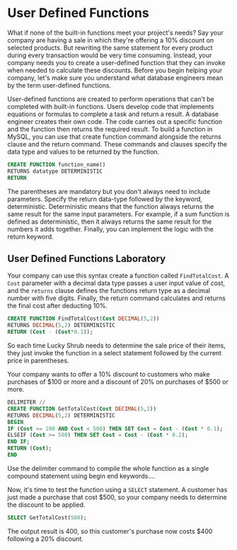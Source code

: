# User Defined Functions

What if none of the built-in functions meet your project's needs? Say your company are having a sale in which they're offering a 10% discount on selected products. But rewriting the same statement for every product during every transaction would be very time consuming. Instead, your company needs you to create a user-defined function that they can invoke when needed to calculate these discounts. Before you begin helping your company, let's make sure you understand what database engineers mean by the term user-defined functions.

User-defined functions are created to perform operations that can't be completed with built-in functions. Users develop code that implements equations or formulas to complete a task and return a result. A database engineer creates their own code. The code carries out a specific function and the function then returns the required result. To build a function in MySQL, you can use that create function command alongside the returns clause and the return command. These commands and clauses specify the data type and values to be returned by the function.


```sql
CREATE FUNCTION function_name()
RETURNS datatype DETERMINISTIC
RETURN

```

The parentheses are mandatory but you don't always need to include parameters. Specify the return data-type followed by the keyword, deterministic. Deterministic means that the function always returns the same result for the same input parameters. For example, if a sum function is defined as deterministic, then it always returns the same result for the numbers it adds together. Finally, you can implement the logic with the return keyword.


## User Defined Functions Laboratory

Your company can use this syntax create a function called `FindTotalCost`. A `Cost` parameter with a decimal data type passes a user input value of cost, and the `returns` clause defines the functions return type as a decimal number with five digits. Finally, the return command calculates and returns the final cost after deducting 10%.


```sql
CREATE FUNCTION FindTotalCost(Cost DECIMAL(5,2))
RETURNS DECIMAL(5,2) DETERMINISTIC
RETURN (Cost - (Cost*0.1));

```

So each time Lucky Shrub needs to determine the sale price of their items, they just invoke the function in a select statement followed by the current price in parentheses.

Your company wants to offer a 10% discount to customers who make purchases of $100 or more and a discount of 20% on purchases of $500 or more.


```sql
DELIMITER //
CREATE FUNCTION GetTotalCost(Cost DECIMAL(5,2))
RETURNS DECIMAL(5,2) DETERMINISTIC
BEGIN
IF (Cost >= 100 AND Cost < 500) THEN SET Cost = Cost - (Cost * 0.1);
ELSEIF (Cost >= 500) THEN SET Cost = Cost - (Cost * 0.2);
END IF;
RETURN (Cost);
END

```

Use the delimiter command to compile the whole function as a single compound statement using begin end keywords....

Now, it's time to test the function using a `SELECT` statement. A customer has just made a purchase that cost $500, so your company needs to determine the discount to be applied.


```sql
SELECT GetTotalCost(500);

```

The output result is 400, so this customer's purchase now costs $400 following a 20% discount.
